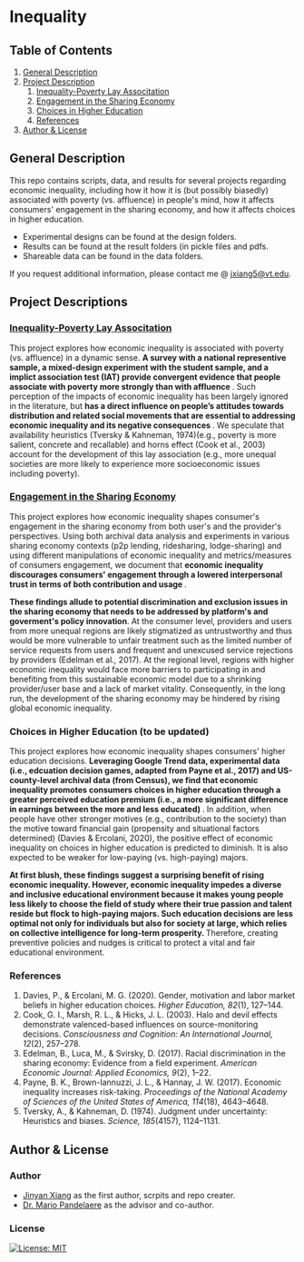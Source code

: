 # Inequality

## Table of Contents
1. [General Description](#gd)
2. [Project Description](#pd)
   1. [Inequality-Poverty Lay Associtation](#la)
   2. [Engagement in the Sharing Economy](#se)
   3. [Choices in Higher Education](#he)
   4. [References](#ref)
3. [Author & License](#ALA)


<a name="gd"></a>
## General Description
This repo contains scripts, data, and results for several projects regarding economic inequality, including how it how it is (but possibly biasedly) associated with poverty (vs. affluence) in people's mind, how it affects consumers' engagement in the sharing economy, and how it affects choices in higher education.

* Experimental designs can be found at the design folders. 
* Results can be found at the result folders (in pickle files and pdfs. 
* Shareable data can be found in the data folders. 

If you request additional information, please contact me @ [jxiang5@vt.edu](jxiang5@vt.edu).

<a name="pd"></a>
## Project Descriptions

<a name="la"></a>
### [Inequality-Poverty Lay Associtation](https://github.com/jinyan0425/inequality_related_projects/tree/inequality_poverty)
This project explores how economic inequality is associated with poverty (vs. affluence) in a dynamic sense. <b> A survey with a national representive sample, a mixed-design experiment with the student sample, and a implict association test (IAT) provide convergent evidence that people associate with poverty more strongly than with affluence </b>. Such perception of the impacts of economic inequality has been largely ignored in the literature, but <b> has a direct influence on people’s attitudes towards distribution and related social movements that are essential to addressing economic inequality and its negative consequences </b>. We speculate that availability heuristics (Tversky & Kahneman, 1974)(e.g., poverty is more salient, concrete and recallable) and horns effect (Cook et al., 2003) account for the development of this lay association (e.g., more unequal societies are more likely to experience more socioeconomic issues including poverty).

<a name="se"></a>
### [Engagement in the Sharing Economy](https://github.com/jinyan0425/inequality_related_projects/tree/sharing_economy)
This project explores how economic inequality shapes consumer's engagement in the sharing economy from both user's and the provider's perspectives. </b> Using both archival data analysis and experiments in various sharing economy contexts (p2p lending, ridesharing, lodge-sharing) and using different manipulations of economic inequality and metrics/measures of consumers engagement, we document that <b> economic inequality discourages consumers' engagement through a lowered interpersonal trust in terms of both contribution and usage </b> . 

<b>These findings allude to potential discrimination and exclusion issues in the sharing economy that needs to be addressed by platform's and goverment's policy innovation</b>. At the consumer level, providers and users from more unequal regions are likely stigmatized as untrustworthy and thus would be more vulnerable to unfair treatment such as the limited number of service requests from users and frequent and unexcused service rejections by providers (Edelman et al., 2017). At the regional level, regions with higher economic inequality would face more barriers to participating in and benefiting from this sustainable economic model due to a shrinking provider/user base and a lack of market vitality. Consequently, in the long run, the development of the sharing economy may be hindered by rising global economic inequality.


<a name="he"></a> 
### Choices in Higher Education (to be updated)
This project explores how economic inequality shapes consumers' higher education decisions. <b> Leveraging Google Trend data, experimental data (i.e., edcuation decision games, adapted from Payne et al., 2017) and US-county-level archival data (from Census), we find that economic inequality promotes consumers choices in higher education through a greater perceived education premium (i.e., a more significant difference in earnings between the more and less educated) </b>. In addition, when people have other stronger motives (e.g., contribution to the society) than the motive toward financial gain (propensity and situational factors determined) (Davies & Ercolani, 2020), the positive effect of economic inequality on choices in higher education is predicted to diminish. It is also expected to be weaker for low-paying (vs. high-paying) majors.

<b> At first blush, these findings suggest a surprising benefit of rising economic inequality. However, economic inequality impedes a diverse and inclusive educational environment because it makes young people less likely to choose the field of study where their true passion and talent reside but flock to high-paying majors. Such education decisions are less optimal not only for individuals but also for society at large, which relies on collective intelligence for long-term prosperity. </b> Therefore, creating preventive policies and nudges is critical to protect a vital and fair educational environment.

<a name="ref"></a>
### References
1. Davies, P., & Ercolani, M. G. (2020). Gender, motivation and labor market beliefs in higher education choices. <i>Higher Education, 82</i>(1), 127–144.
2. Cook, G. I., Marsh, R. L., & Hicks, J. L. (2003). Halo and devil effects demonstrate valenced-based influences on source-monitoring decisions. <i> Consciousness and Cognition: An International Journal, 12</i>(2), 257–278.
3. Edelman, B., Luca, M., & Svirsky, D. (2017). Racial discrimination in the sharing economy: Evidence from a field experiment. <i> American Economic Journal: Applied Economics, 9</i>(2), 1–22.
4. Payne, B. K., Brown-Iannuzzi, J. L., & Hannay, J. W. (2017). Economic inequality increases risk-taking. <i>Proceedings of the National Academy of Sciences of the United States of America, 114</i>(18), 4643–4648.
5. Tversky, A., & Kahneman, D. (1974). Judgment under uncertainty: Heuristics and biases. <i> Science, 185</i>(4157), 1124–1131.



<a name="ALA"></a>
## Author & License

### Author
* [Jinyan Xiang](https://www.linkedin.com/in/jinyanxiang/) as the first author, scrpits and repo creater.
* [Dr. Mario Pandelaere](https://marketing.pamplin.vt.edu/people/faculty/pandelaere-mario.html) as the advisor and co-author.

### License
[![License: MIT](https://img.shields.io/badge/License-MIT-yellow.svg)](https://opensource.org/licenses/MIT)

